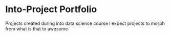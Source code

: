 # Into-Project Portfolio
Projects created during into data science course
I expect projects to morph from what is that to awesome
